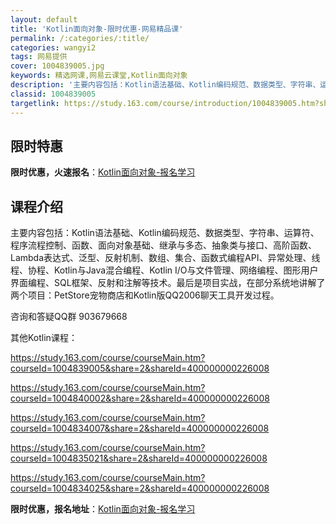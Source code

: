 ```yaml
---
layout: default
title: 'Kotlin面向对象-限时优惠-网易精品课'
permalink: /:categories/:title/
categories: wangyi2
tags: 网易提供
cover: 1004839005.jpg
keywords: 精选网课,网易云课堂,Kotlin面向对象
description: '主要内容包括：Kotlin语法基础、Kotlin编码规范、数据类型、字符串、运算符、程序流程控制、函数、面向对象基础、继'
classid: 1004839005
targetlink: https://study.163.com/course/introduction/1004839005.htm?share=1&shareId=1025206652&utm_campaign=share&utm_medium=iphoneShare&utm_source=&utm_u=1025206652
---
```


## 限时特惠

**限时优惠，火速报名**：[Kotlin面向对象-报名学习](https://study.163.com/course/introduction/1004839005.htm?share=1&shareId=1025206652&utm_campaign=share&utm_medium=iphoneShare&utm_source=&utm_u=1025206652)

## 课程介绍

主要内容包括：Kotlin语法基础、Kotlin编码规范、数据类型、字符串、运算符、程序流程控制、函数、面向对象基础、继承与多态、抽象类与接口、高阶函数、Lambda表达式、泛型、反射机制、数组、集合、函数式编程API、异常处理、线程、协程、Kotlin与Java混合编程、Kotlin I/O与文件管理、网络编程、图形用户界面编程、SQL框架、反射和注解等技术。最后是项目实战，在部分系统地讲解了两个项目：PetStore宠物商店和Kotlin版QQ2006聊天工具开发过程。

咨询和答疑QQ群 903679668

其他Kotlin课程：

https://study.163.com/course/courseMain.htm?courseId=1004839005&share=2&shareId=400000000226008

https://study.163.com/course/courseMain.htm?courseId=1004840002&share=2&shareId=400000000226008

https://study.163.com/course/courseMain.htm?courseId=1004834007&share=2&shareId=400000000226008

https://study.163.com/course/courseMain.htm?courseId=1004835021&share=2&shareId=400000000226008

https://study.163.com/course/courseMain.htm?courseId=1004834025&share=2&shareId=400000000226008

**限时优惠，报名地址**：[Kotlin面向对象-报名学习](https://study.163.com/course/introduction/1004839005.htm?share=1&shareId=1025206652&utm_campaign=share&utm_medium=iphoneShare&utm_source=&utm_u=1025206652)

